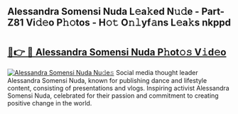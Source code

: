 ## Alessandra Somensi Nuda L𝚎a𝚔ed N𝚞𝚍e - Part-Z81 Vi𝚍𝚎o P𝚑𝚘tos - H𝚘𝚝 O𝚗𝚕yf𝚊ns L𝚎a𝚔s nkppd

# <h2><a href="http://kf3cjrp.oniu.top/?m=Alessandra+Somensi+Nuda">🔗👉 🔴 Alessandra Somensi Nuda P𝚑ot𝚘𝚜 V𝚒d𝚎o</a></h2>

[![Alessandra Somensi Nuda Nu𝚍e𝚜](https://i.imgur.com/0qMVB7G.gif)](http://kf3cjrp.oniu.top/?m=Alessandra+Somensi+Nuda)
Social media thought leader Alessandra Somensi Nuda, known for publishing dance and lifestyle content, consisting of presentations and vlogs. Inspiring activist Alessandra Somensi Nuda, celebrated for their passion and commitment to creating positive change in the world.  
